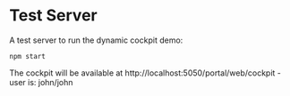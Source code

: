 
# Test Server

A test server to run the dynamic cockpit demo:

    npm start

The cockpit will be available at http://localhost:5050/portal/web/cockpit - user is: john/john
